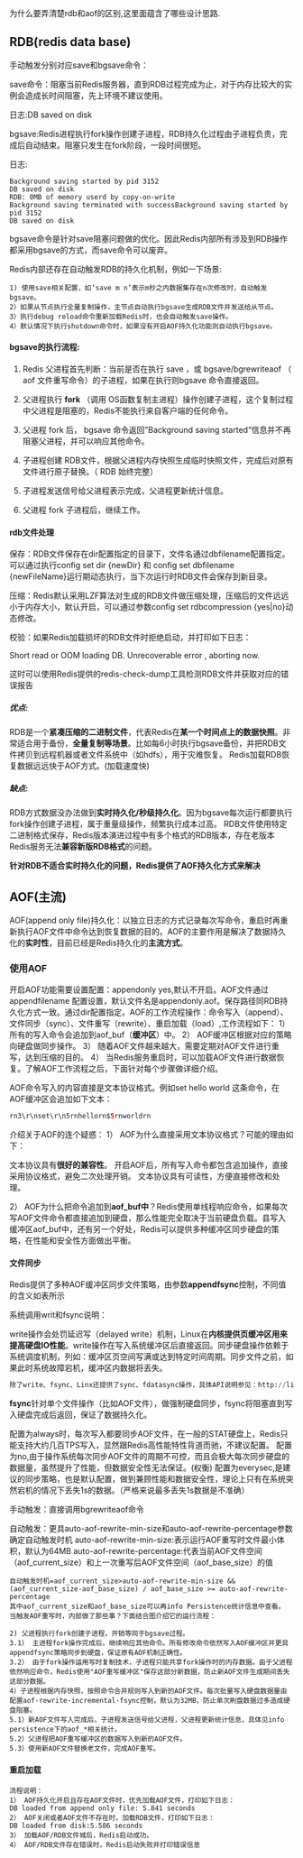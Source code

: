 为什么要弄清楚rdb和aof的区别,这里面蕴含了哪些设计思路.

## RDB(redis data base)

手动触发分别对应save和bgsave命令：

save命令：阻塞当前Redis服务器，直到RDB过程完成为止，对于内存比较大的实例会造成长时间阻塞，先上环境不建议使用。

日志:DB saved on disk

bgsave:Redis进程执行fork操作创建子进程，RDB持久化过程由子进程负责，完成后自动结束。阻塞只发生在fork阶段，一段时间很短。

日志:

```
Background saving started by pid 3152
DB saved on disk
RDB: 0MB of memory userd by copy-on-write
Background saving terminated with successBackground saving started by pid 3152
DB saved on disk
```

bgsave命令是针对save阻塞问题做的优化。因此Redis内部所有涉及到RDB操作都采用bgsave的方式，而save命令可以废弃。

Redis内部还存在自动触发RDB的持久化机制，例如一下场景:

```
1) 使用save相关配置，如‘save m n’表示m秒之内数据集存在n次修改时，自动触发bgsave。
2）如果从节点执行全量复制操作，主节点自动执行bgsave生成RDB文件并发送给从节点。
3）执行debug reload命令重新加载Redis时，也会自动触发save操作。
4）默认情况下执行shutdown命令时，如果没有开启AOF持久化功能则自动执行bgsave。
```

#### bgsave的执行流程:

1. Redis 父进程首先判断：当前是否在执行 save ，或 bgsave/bgrewriteaof （ aof 文件重写命令）的子进程，如果在执行则bgsave 命令直接返回。

2. 父进程执行 **fork** （调用 OS函数复制主进程）操作创建子进程，这个复制过程中父进程是阻塞的，Redis不能执行来自客户端的任何命令。
3. 父进程 fork 后， bgsave 命令返回”Background saving started”信息并不再阻塞父进程，并可以响应其他命令。
4. 子进程创建 RDB文件，根据父进程内存快照生成临时快照文件，完成后对原有文件进行原子替换。（ RDB 始终完整）

5. 子进程发送信号给父进程表示完成，父进程更新统计信息。

6. 父进程 fork 子进程后，继续工作。

#### rdb文件处理

保存：RDB文件保存在dir配置指定的目录下，文件名通过dbfilename配置指定。可以通过执行config set dir {newDir} 和 config set dbfilename {newFileName}运行期动态执行，当下次运行时RDB文件会保存到新目录。

压缩：Redis默认采用LZF算法对生成的RDB文件做压缩处理，压缩后的文件远远小于内存大小，默认开启，可以通过参数config set rdbcompression {yes|no}动态修改。

校验：如果Redis加载损坏的RDB文件时拒绝启动，并打印如下日志：

Short read or OOM loading DB. Unrecoverable error , aborting now.

这时可以使用Redis提供的redis-check-dump工具检测RDB文件并获取对应的错误报告

##### 优点:

RDB是一个**紧凑压缩的二进制文件**，代表Redis在**某一个时间点上的数据快照**。非常适合用于备份，**全量复制等场景**。比如每6小时执行bgsave备份，并把RDB文件拷贝到远程机器或者文件系统中（如hdfs），用于灾难恢复。
Redis加载RDB恢复数据远远快于AOF方式。(加载速度快)

##### 缺点:

RDB方式数据没办法做到**实时持久化/秒级持久化**。因为bgsave每次运行都要执行fork操作创建子进程，属于重量级操作，频繁执行成本过高。
RDB文件使用特定二进制格式保存，Redis版本演进过程中有多个格式的RDB版本，存在老版本Redis服务无法**兼容新版RDB格式**的问题。

**针对RDB不适合实时持久化的问题，Redis提供了AOF持久化方式来解决**

## **AOF**(主流)

AOF(append only file)持久化：以独立日志的方式记录每次写命令，重启时再重新执行AOF文件中命令达到恢复数据的目的。AOF的主要作用是解决了数据持久化的**实时性**，目前已经是Redis持久化的**主流方式**。

### 使用AOF

开启AOF功能需要设置配置：appendonly yes,默认不开启。AOF文件通过appendfilename 配置设置，默认文件名是appendonly.aof。保存路径同RDB持久化方式一致。通过dir配置指定。AOF的工作流程操作：命令写入（append）、文件同步（sync）、文件重写（rewrite）、重启加载（load）,工作流程如下：
1） 所有的写入命令会追加到aof_buf（**缓冲区**）中。
2） AOF缓冲区根据对应的策略向硬盘做同步操作。
3） 随着AOF文件越来越大，需要定期对AOF文件进行重写，达到压缩的目的。
4） 当Redis服务重启时，可以加载AOF文件进行数据恢复。了解AOF工作流程之后，下面针对每个步骤做详细介绍。

AOF命令写入的内容直接是文本协议格式。例如set hello world 这条命令，在AOF缓冲区会追加如下文本：

```java
rn3\r\nset\r\n5rnhellorn$5rnworldrn
```

介绍关于AOF的连个疑惑：
1） AOF为什么直接采用文本协议格式？可能的理由如下：

文本协议具有**很好的兼容性**。
开启AOF后，所有写入命令都包含追加操作，直接采用协议格式，避免二次处理开销。
文本协议具有可读性，方便直接修改和处理。

2） AOF为什么把命令追加到**aof_buf中**？Redis使用单线程响应命令，如果每次写AOF文件命令都直接追加到硬盘，那么性能完全取决于当前硬盘负载。县写入缓冲区aof_buf中，还有另一个好处，Redis可以提供多种缓冲区同步硬盘的策略，在性能和安全性方面做出平衡。

#### 文件同步

Redis提供了多种AOF缓冲区同步文件策略，由参数**appendfsync**控制，不同值的含义如表所示

系统调用writ和fsync说明：

write操作会处罚延迟写（delayed write）机制，Linux在**内核提供页缓冲区用来提高硬盘IO性能**。write操作在写入系统缓冲区后直接返回。同步硬盘操作依赖于系统调度机制，列如：缓冲区页空间写满或达到特定时间周期。同步文件之前，如果此时系统故障宕机，缓冲区内数据将丢失。

```sql
除了write、fsync、Linx还提供了sync、fdatasync操作，具体API说明参见：http://linux.die.net/man/2/write
```

**fsync**针对单个文件操作（比如AOF文件），做强制硬盘同步，fsync将阻塞直到写入硬盘完成后返回，保证了数据持久化。

配置为always时，每次写入都要同步AOF文件，在一般的STAT硬盘上，Redis只能支持大约几百TPS写入，显然跟Redis高性能特性背道而驰，不建议配置。
配置为no,由于操作系统每次同步AOF文件的周期不可控，而且会极大每次同步硬盘的数据量，虽然提升了性能，但数据安全性无法保证。(权衡)
配置为everysec,是建议的同步策略，也是默认配置，做到兼顾性能和数据安全性，理论上只有在系统突然宕机的情况下丢失1s的数据。（严格来说最多丢失1s数据是不准确）

手动触发：直接调用bgrewriteaof命令

自动触发：更具auto-aof-rewrite-min-size和auto-aof-rewrite-percentage参数确定自动触发时机
auto-aof-rewrite-min-size:表示运行AOF重写时文件最小体积，默认为64MB
auto-aof-rewrite-percentage:代表当前AOF文件空间（aof_current_size）和上一次重写后AOF文件空间（aof_base_size）的值

```
自动触发时机=aof_current_size>auto-aof-rewrite-min-size && (aof_current_size-aof_base_size) / aof_base_size >= auto-aof-rewrite-percentage
其中aof_current_size和aof_base_size可以再info Persistence统计信息中查看。
当触发AOF重写时，内部做了那些事？下面结合图介绍它的运行流程：
```

```
2) 父进程执行fork创建子进程，开销等同于bgsave过程。
3.1） 主进程fork操作完成后，继续响应其他命令。所有修改命令依然写入AOF缓冲区并更具appendfsync策略同步到硬盘，保证原有AOF机制正确性。
3.2） 由于fork操作运用写时复制技术，子进程只能共享fork操作时的内存数据。由于父进程依然响应命令，Redis使用"AOF重写缓冲区"保存这部分新数据，防止新AOF文件生成期间丢失这部分数据。
4）子进程根据内存快照，按照命令合并规则写入到新的AOF文件。每次批量写入硬盘数据量由配置aof-rewrite-incremental-fsync控制，默认为32MB，防止单次刷盘数据过多造成硬盘阻塞。
5.1）新AOF文件写入完成后，子进程发送信号给父进程，父进程更新统计信息，具体见info persistence下的aof_*相关统计。
5.2）父进程把AOF重写缓冲区的数据写入到新的AOF文件。
5.3）使用新AOF文件替换老文件，完成AOF重写。
```

#### 重启加载

```
流程说明：
1） AOF持久化开启且存在AOF文件时，优先加载AOF文件，打印如下日志：
DB loaded from append only file: 5.841 seconds
2） AOF关闭或者AOF文件不存在时，加载RDB文件，打印如下日志：
DB loaded from disk:5.586 seconds
3） 加载AOF/RDB文件城后，Redis启动成功。
4） AOF/RDB文件存在错误时，Redis启动失败并打印错误信息
```